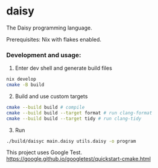 # daisy
The Daisy programming language.

Prerequisites:
Nix with flakes enabled.  
  
### Development and usage:
1. Enter dev shell and generate build files
```sh
nix develop
cmake -B build
```

2. Build and use custom targets
```sh
cmake --build build # compile
cmake --build build --target format # run clang-format
cmake --build build --target tidy # run clang-tidy
```

3. Run
```sh
./build/daisyc main.daisy utils.daisy -o program
```
  
This project uses Google Test. 
https://google.github.io/googletest/quickstart-cmake.html
